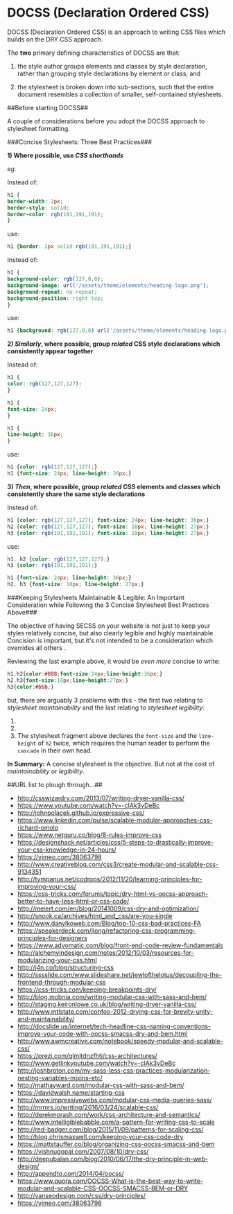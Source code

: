 # DOCSS (Declaration Ordered CSS)
DOCSS (Declaration Ordered CSS) is an approach to writing CSS files which builds on the DRY CSS approach.

The **two** primary defining characteristics of DOCSS are that:

1. the style author groups elements and classes by style declaration, rather than grouping style declarations by element or class; and

2. the stylesheet is broken down into sub-sections, such that the entire document resembles a collection of smaller, self-contained stylesheets.

##Before starting DOCSS##

A couple of considerations before you adopt the DOCSS approach to stylesheet formatting. 

###Concise Stylesheets: Three Best Practices###

**1) Where possible, use *CSS shorthands***

*eg.*

Instead of:

``` css
h1 {
border-width: 2px;
border-style: solid;
border-color: rgb(191,191,191);
}
```

use:

``` css
h1 {border: 2px solid rgb(191,191,191);}
```

Instead of:

``` css
h1 {
background-color: rgb(127,0,0);
background-image: url('/assets/theme/elements/heading-logo.png');
background-repeat: no-repeat;
background-position: right top;
}
```

use:

``` css
h1 {background: rgb(127,0,0) url('/assets/theme/elements/heading-logo.png') no-repeat right top;}
```


**2) *Similarly*, where possible, group *related* CSS style declarations which consistently appear together**

Instead of:

``` css
h1 {
color: rgb(127,127,127);
}

h1 {
font-size: 24px;
}

h1 {
line-height: 36px;
}
```

use:

``` css
h1 {color: rgb(127,127,127);}
h1 {font-size: 24px; line-height: 36px;}
```

**3) *Then*, where possible, group *related* CSS elements and classes which consistently share the same style declarations**

Instead of:

``` css
h1 {color: rgb(127,127,127); font-size: 24px; line-height: 36px;}
h2 {color: rgb(127,127,127); font-size: 18px; line-height: 27px;}
h3 {color: rgb(191,191,191); font-size: 18px; line-height: 27px;}
```

use:

``` css
h1, h2 {color: rgb(127,127,127);}
h3 {color: rgb(191,191,191);}

h1 {font-size: 24px; line-height: 36px;}
h2, h3 {font-size: 18px; line-height: 27px;}

```

###Keeping Stylesheets Maintainable & Legible: An Important Consideration while Following the 3 Concise Stylesheet Best Practices Above###

The objective of having SECSS on your website is not just to keep your styles relatively concise, but also clearly legible and highly maintainable. Concision is important, but it's not intended to be a consideration which overrides all others .

Reviewing the last example above, it would be *even more* concise to write:

``` css
h1,h2{color:#888;font-size:24px;line-height:36px;}
h2,h3{font-size:18px;line-height:27px;}
h3{color:#bbb;}
```
but, there are arguably 3 problems with this - the first two relating to *stylesheet maintainability* and the last relating to *stylesheet legibility*:

1.
2.
3. The stylesheet fragment above declares the `font-size` and the `line-height` of `h2` twice, which requires the human reader to perform the `cascade` in their own head.

**In Summary:** A concise stylesheet is the objective. But not at the cost of *maintainability* or *legibility*.

##URL list to plough through...##

- http://csswizardry.com/2013/07/writing-dryer-vanilla-css/
- https://www.youtube.com/watch?v=-cIAk3vDeBc
- http://johnpolacek.github.io/expressive-css/
- https://www.linkedin.com/pulse/scalable-modular-approaches-css-richard-omolo
- https://www.netguru.co/blog/8-rules-improve-css
- https://designshack.net/articles/css/5-steps-to-drastically-improve-your-css-knowledge-in-24-hours/
- https://vimeo.com/38063798
- http://www.creativebloq.com/css3/create-modular-and-scalable-css-9134351
- http://tympanus.net/codrops/2012/11/20/learning-principles-for-improving-your-css/
- https://css-tricks.com/forums/topic/dry-html-vs-oocss-approach-better-to-have-less-html-or-css-code/
- http://meiert.com/en/blog/20141009/css-dry-and-optimization/
- http://snook.ca/archives/html_and_css/are-you-single
- http://www.danylkoweb.com/Blog/top-10-css-bad-practices-FA
- https://speakerdeck.com/jlong/refactoring-css-programming-principles-for-designers
- https://www.advomatic.com/blog/front-end-code-review-fundamentals
- http://alchemyindesign.com/notes/2012/10/03/resources-for-modularizing-your-css.html
- http://j4n.co/blog/structuring-css
- http://sssslide.com/www.slideshare.net/jewlofthelotus/decoupling-the-frontend-through-modular-css
- https://css-tricks.com/keeping-breakpoints-dry/
- http://blog.mobnia.com/writing-modular-css-with-sass-and-bem/
- http://staging.keironlowe.co.uk/blog/writing-dryer-vanilla-css/
- http://www.mtlstate.com/confoo-2012-drying-css-for-brevity-unity-and-maintainability/
- http://docslide.us/internet/tech-headline-css-naming-conventions-improve-your-code-with-oocss-smacss-dry-and-bem.html
- http://www.awmcreative.com/notebook/speedy-modular-and-scalable-css/
- https://prezi.com/qlmjtdnzfhtj/css-architectures/
- http://www.getlinkyoutube.com/watch?v=-cIAk3vDeBc
- http://joshbroton.com/my-sass-less-css-practices-modularization-nesting-variables-mixins-etc/
- http://mathayward.com/modular-css-with-sass-and-bem/
- https://davidwalsh.name/starting-css
- http://www.impressivewebs.com/modular-css-media-queries-sass/
- http://mrmrs.io/writing/2016/03/24/scalable-css/
- http://derekmorash.com/work/css-architecture-and-semantics/
- http://www.intelligiblebabble.com/a-pattern-for-writing-css-to-scale
- http://red-badger.com/blog/2015/11/09/patterns-for-scaling-css/
- http://blog.chrismaxwell.com/keeping-your-css-code-dry
- https://mattstauffer.co/blog/organizing-css-oocss-smacss-and-bem
- https://vishnugopal.com/2007/08/10/dry-css/
- http://deepubalan.com/blog/2010/06/17/the-dry-principle-in-web-design/
- http://appendto.com/2014/04/oocss/
- https://www.quora.com/OOCSS-What-is-the-best-way-to-write-modular-and-scalable-CSS-OOCSS-SMACSS-BEM-or-DRY
- http://vanseodesign.com/css/dry-principles/
- https://vimeo.com/38063798
